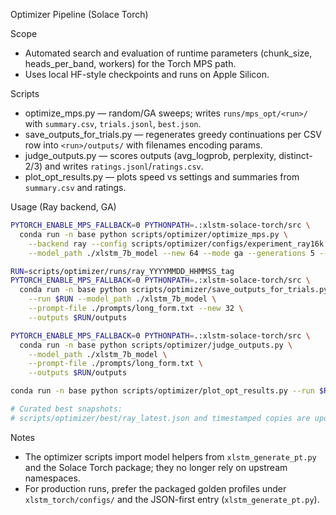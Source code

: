 Optimizer Pipeline (Solace Torch)

Scope
- Automated search and evaluation of runtime parameters (chunk_size, heads_per_band, workers) for the Torch MPS path.
- Uses local HF-style checkpoints and runs on Apple Silicon.

Scripts
- optimize_mps.py — random/GA sweeps; writes `runs/mps_opt/<run>/` with `summary.csv`, `trials.jsonl`, `best.json`.
- save_outputs_for_trials.py — regenerates greedy continuations per CSV row into `<run>/outputs/` with filenames encoding params.
- judge_outputs.py — scores outputs (avg_logprob, perplexity, distinct-2/3) and writes `ratings.jsonl`/`ratings.csv`.
- plot_opt_results.py — plots speed vs settings and summaries from `summary.csv` and ratings.

Usage (Ray backend, GA)
```bash
PYTORCH_ENABLE_MPS_FALLBACK=0 PYTHONPATH=.:xlstm-solace-torch/src \
  conda run -n base python scripts/optimizer/optimize_mps.py \
    --backend ray --config scripts/optimizer/configs/experiment_ray16k.json \
    --model_path ./xlstm_7b_model --new 64 --mode ga --generations 5 --population 10 --repeats 1

RUN=scripts/optimizer/runs/ray_YYYYMMDD_HHMMSS_tag
PYTORCH_ENABLE_MPS_FALLBACK=0 PYTHONPATH=.:xlstm-solace-torch/src \
  conda run -n base python scripts/optimizer/save_outputs_for_trials.py \
    --run $RUN --model_path ./xlstm_7b_model \
    --prompt-file ./prompts/long_form.txt --new 32 \
    --outputs $RUN/outputs

PYTORCH_ENABLE_MPS_FALLBACK=0 PYTHONPATH=.:xlstm-solace-torch/src \
  conda run -n base python scripts/optimizer/judge_outputs.py \
    --model_path ./xlstm_7b_model \
    --prompt-file ./prompts/long_form.txt \
    --outputs $RUN/outputs

conda run -n base python scripts/optimizer/plot_opt_results.py --run $RUN

# Curated best snapshots:
# scripts/optimizer/best/ray_latest.json and timestamped copies are updated on improvements.
```

Notes
- The optimizer scripts import model helpers from `xlstm_generate_pt.py` and the Solace Torch package; they no longer rely on upstream namespaces.
- For production runs, prefer the packaged golden profiles under `xlstm_torch/configs/` and the JSON-first entry (`xlstm_generate_pt.py`).
